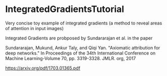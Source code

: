 # IntegratedGradientsTutorial
Very concise toy example of integrated gradients (a method to reveal areas of attention in input images) 

Integrated Gradients are probposed by Sundararajan et al. in the paper

Sundararajan, Mukund, Ankur Taly, and Qiqi Yan. "Axiomatic attribution for deep networks." In Proceedings of the 34th International Conference on Machine Learning-Volume 70, pp. 3319-3328. JMLR. org, 2017

https://arxiv.org/pdf/1703.01365.pdf
